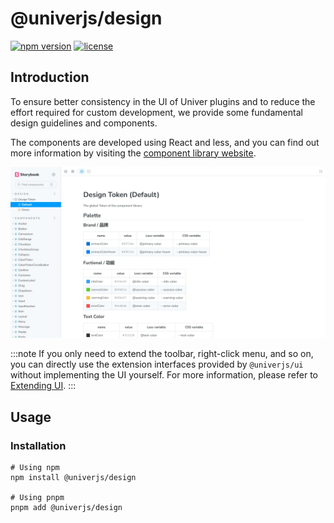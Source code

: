 # @univerjs/design

[![npm version](https://img.shields.io/npm/v/@univerjs/design)](https://npmjs.org/package/@univerjs/design)
[![license](https://img.shields.io/npm/l/@univerjs/design)](https://img.shields.io/npm/l/@univerjs/design)

## Introduction

To ensure better consistency in the UI of Univer plugins and to reduce the effort required for custom development, we provide some fundamental design guidelines and components.

The components are developed using React and less, and you can find out more information by visiting the [component library website](https://univer-design.vercel.app).

![](./assets/design.jpeg)

:::note
If you only need to extend the toolbar, right-click menu, and so on, you can directly use the extension interfaces provided by `@univerjs/ui` without implementing the UI yourself. For more information, please refer to [Extending UI](/en-us/guides/extend/ui).
:::

## Usage

### Installation

```shell
# Using npm
npm install @univerjs/design

# Using pnpm
pnpm add @univerjs/design
```
